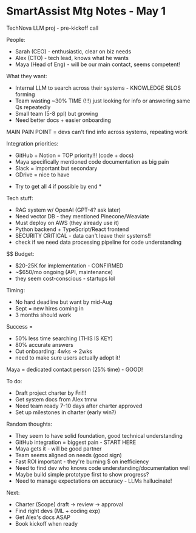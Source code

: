 # SmartAssist Mtg Notes - May 1
TechNova LLM proj - pre-kickoff call

People:
- Sarah (CEO) - enthusiastic, clear on biz needs
- Alex (CTO) - tech lead, knows what he wants
- Maya (Head of Eng) - will be our main contact, seems competent!

What they want:
- Internal LLM to search across their systems - KNOWLEDGE SILOS forming
- Team wasting ~30% TIME (!!!) just looking for info or answering same Qs repeatedly
- Small team (5-8 ppl) but growing
- Need better docs + easier onboarding

MAIN PAIN POINT = devs can't find info across systems, repeating work

Integration priorities:
- GitHub + Notion = TOP priority!!! (code + docs)
- Maya specifically mentioned code documentation as big pain
- Slack = important but secondary
- GDrive = nice to have
* Try to get all 4 if possible by end *

Tech stuff:
- RAG system w/ OpenAI (GPT-4? ask later)
- Need vector DB - they mentioned Pinecone/Weaviate
- Must deploy on AWS (they already use it)
- Python backend + TypeScript/React frontend
- SECURITY CRITICAL - data can't leave their systems!!
- check if we need data processing pipeline for code understanding

$$ Budget:
- $20-25K for implementation - CONFIRMED
- ~$650/mo ongoing (API, maintenance)
- they seem cost-conscious - startups lol

Timing:
- No hard deadline but want by mid-Aug
- Sept = new hires coming in
- 3 months should work

Success = 
- 50% less time searching (THIS IS KEY)
- 80% accurate answers
- Cut onboarding: 4wks → 2wks
- need to make sure users actually adopt it!

Maya = dedicated contact person (25% time) - GOOD!

To do:
- Draft project charter by Fri!!! 
- Get system docs from Alex tmrw
- Need team ready 7-10 days after charter approved
- Set up milestones in charter (early win?)

Random thoughts:
- They seem to have solid foundation, good technical understanding
- GitHub integration = biggest pain - START HERE
- Maya gets it - will be good partner
- Team seems aligned on needs (good sign)
- Fast ROI important - they're burning $ on inefficiency
- Need to find dev who knows code understanding/documentation well
- Maybe build simple prototype first to show progress?
- Need to manage expectations on accuracy - LLMs hallucinate!

Next:
- Charter (Scope) draft → review → approval
- Find right devs (ML + coding exp)
- Get Alex's docs ASAP
- Book kickoff when ready